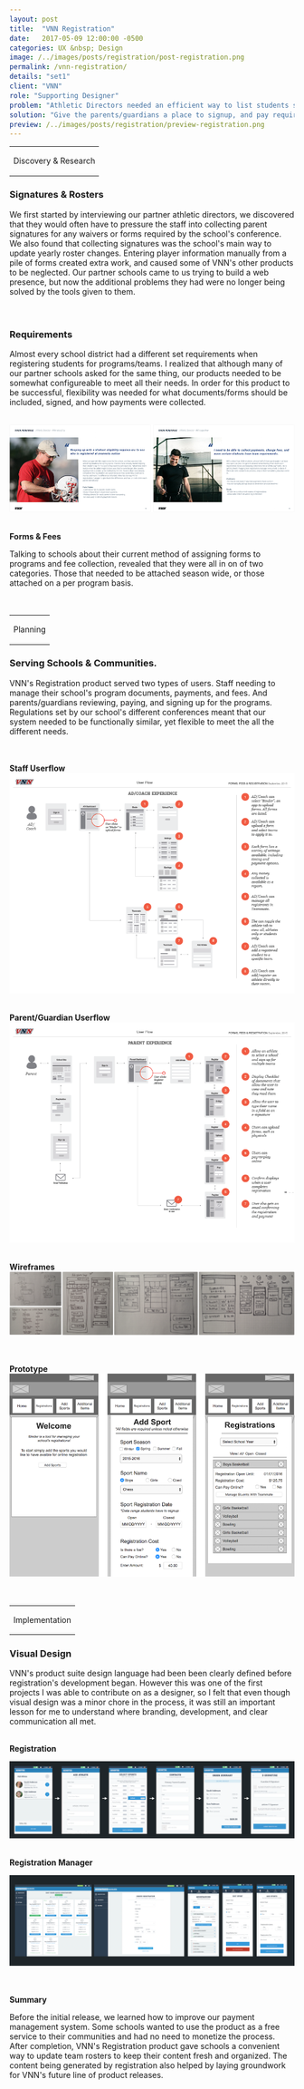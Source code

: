 ```yaml
---
layout: post
title:  "VNN Registration"
date:   2017-05-09 12:00:00 -0500
categories: UX &nbsp; Design
image: /../images/posts/registration/post-registration.png
permalink: /vnn-registration/
details: "set1"
client: "VNN"
role: "Supporting Designer"
problem: "Athletic Directors needed an efficient way to list students signed up for school programs in the current season."
solution: "Give the parents/guardians a place to signup, and pay required fees for all school programs."
preview: /../images/posts/registration/preview-registration.png
---
```

<table class="post-content-section-title">
  <tr>
    <td>
      <p class="section-title">Discovery & Research</p>
    </td>
  </tr>
</table>

### Signatures & Rosters

We first started by interviewing our partner athletic directors, we discovered that they would often have to pressure the staff into collecting parent signatures for any waivers or forms required by the school's conference. We also found that collecting signatures was the school's main way to update yearly roster changes. Entering player information manually from a pile of forms created extra work, and caused some of VNN's other products to be neglected. Our partner schools came to us trying to build a web presence, but now the additional problems they had were no longer being solved by the tools given to them.
<br>
<br>
<br>


### Requirements

Almost every school district had a different set requirements when registering students for programs/teams. I realized that although many of our partner schools asked for the same thing, our products needed to be somewhat configureable to meet all their needs. In order for this product to be successful, flexibility was needed for what documents/forms should be included, signed, and how payments were collected.
<br>
<br>

![Original Staff Personae](/../images/posts/registration/reg-personae.png)
<br>
<br>

**Forms & Fees**

Talking to schools about their current method of assigning forms to programs and fee collection, revealed that they were all in on of two categories. Those that needed to be attached season wide, or those attached on a per program basis.
<br>
<br>
<br>

<table class="post-content-section-title">
  <tr>
    <td>
      <p class="section-title">Planning</p>
    </td>
  </tr>
</table>

### Serving Schools & Communities.

VNN's Registration product served two types of users. Staff needing to manage their school's program documents, payments, and fees. And parents/guardians reviewing, paying, and signing up for the programs. Regulations set by our school's different conferences meant that our system needed to be functionally similar, yet flexible to meet the all the different needs.
<br>
<br>
<br>

**Staff Userflow**
![Original Staff Userflows](/../images/posts/registration/userflow-ad.png)
<br>
<br>

**Parent/Guardian Userflow**
![Original Parent/Guardian Userflow](/../images/posts/registration/userflow-parent.png)
<br>
<br>

**Wireframes**
![registration prototype2](/../images/posts/registration/reg-wires.png)
<br>
<br>
<br>


**Prototype**
![registration prototype2](/../images/posts/registration/reg-prototype.png)
<br>
<br>
<br>

<table class="post-content-section-title">
  <tr>
    <td>
      <p class="section-title">Implementation</p>
    </td>
  </tr>
</table>

### Visual Design
VNN's product suite design language had been been clearly defined before registration's development began. However this was one of the first projects I was able to contribute on as a designer, so I felt that even though visual design was a minor chore in the process, it was still an important lesson for me to understand where branding, development, and clear communication all met.
<br>
<br>

**Registration**

![registration prototype2](/../images/posts/registration/reg-design.png)
<br>
<br>

**Registration Manager**

![Registration Manager Design Examples](/../images/posts/registration/reg-man-designs.png)
<br>
<br>
<br>

**Summary**

Before the initial release, we learned how to improve our payment management system. Some schools wanted to use the product as a free service to their communities and had no need to monetize the process. After completion, VNN's Registration product gave schools a convenient way to update team rosters to keep their content fresh and organized. The content being generated by registration also helped by laying groundwork for VNN's future line of product releases.
<br>
<br>
<br>
